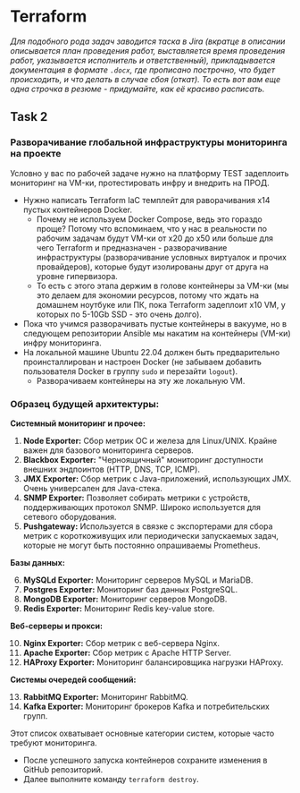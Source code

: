 # Terraform

_Для подобного рода задач заводится таска в Jira (вкратце в описании описывается план проведения работ, выставляется время проведения работ, указывается исполнитель и ответственный), прикладывается документация в формате `.docx`, где прописано построчно, что будет происходить, и что делать в случае сбоя (откат). То есть вот вам еще одна строчка в резюме - придумайте, как её красиво расписать._

## **Task 2**

### Разворачивание глобальной инфраструктуры мониторинга на проекте
Условно у вас по рабочей задаче нужно на платформу TEST задеплоить мониторинг на VM-ки, протестировать инфру и внедрить на ПРОД.

- Нужно написать Terraform IaC темплейт для раворачивания x14 пустых контейнеров Docker.
  - Почему не используем Docker Compose, ведь это гораздо проще? Потому что вспоминаем, что у нас в реальности по рабочим задачам будут VM-ки от x20 до x50 или больше для чего Terraform и предназначен - разворачивание инфраструктуры (разворачивание условных виртуалок и прочих провайдеров), которые будут изолированы друг от друга на уровне гипервизора.
  - То есть с этого этапа держим в голове контейнеры за VM-ки (мы это делаем для экономии ресурсов, потому что ждать на домашнем ноутбуке или ПК, пока Terraform задеплоит x10 VM, у которых по 5-10Gb SSD - это очень долго).
- Пока что учимся разворачивать пустые контейнеры в вакууме, но в следующем репозитории Ansible мы накатим на контейнеры (VM-ки) инфру мониторинга.
- На локальной машине Ubuntu 22.04 должен быть предварительно проинсталлирован и настроен Docker (не забываем добавить пользователя Docker в группу `sudo` и перезайти `logout`).
  - Разворачиваем контейнеры на эту же локальную VM. 

### Образец будущей архитектуры:

  **Системный мониторинг и прочее:**
  
  1. **Node Exporter:** Сбор метрик ОС и железа для Linux/UNIX. Крайне важен для базового мониторинга серверов.
  2. **Blackbox Exporter:** "Черноящичный" мониторинг доступности внешних эндпоинтов (HTTP, DNS, TCP, ICMP).
  3. **JMX Exporter:** Сбор метрик с Java-приложений, использующих JMX. Очень универсален для Java-стека.
  4. **SNMP Exporter:** Позволяет собирать метрики с устройств, поддерживающих протокол SNMP. Широко используется для сетевого оборудования.
  5. **Pushgateway:** Используется в связке с экспортерами для сбора метрик с короткоживущих или периодически запускаемых задач, которые не могут быть постоянно опрашиваемы Prometheus.
  
  **Базы данных:**
  
  6.  **MySQLd Exporter:** Мониторинг серверов MySQL и MariaDB.
  7.  **Postgres Exporter:** Мониторинг баз данных PostgreSQL.
  8.  **MongoDB Exporter:** Мониторинг серверов MongoDB.
  9.  **Redis Exporter:** Мониторинг Redis key-value store.
  
  **Веб-серверы и прокси:**
  
  10. **Nginx Exporter:** Сбор метрик с веб-сервера Nginx.
  11. **Apache Exporter:** Сбор метрик с Apache HTTP Server.
  12. **HAProxy Exporter:** Мониторинг балансировщика нагрузки HAProxy.
  
  **Системы очередей сообщений:**
  
  13. **RabbitMQ Exporter:** Мониторинг RabbitMQ.
  14. **Kafka Exporter:** Мониторинг брокеров Kafka и потребительских групп.

Этот список охватывает основные категории систем, которые часто требуют мониторинга.

- После успешного запуска контейнеров сохраните изменения в GitHub репозиторий.
- Далее выполните команду `terraform destroy`.
